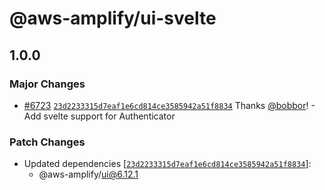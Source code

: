# @aws-amplify/ui-svelte

## 1.0.0

### Major Changes

- [#6723](https://github.com/aws-amplify/amplify-ui/pull/6723) [`23d2233315d7eaf1e6cd814ce3585942a51f8834`](https://github.com/aws-amplify/amplify-ui/commit/23d2233315d7eaf1e6cd814ce3585942a51f8834) Thanks [@bobbor](https://github.com/bobbor)! - Add svelte support for Authenticator

### Patch Changes

- Updated dependencies [[`23d2233315d7eaf1e6cd814ce3585942a51f8834`](https://github.com/aws-amplify/amplify-ui/commit/23d2233315d7eaf1e6cd814ce3585942a51f8834)]:
  - @aws-amplify/ui@6.12.1
